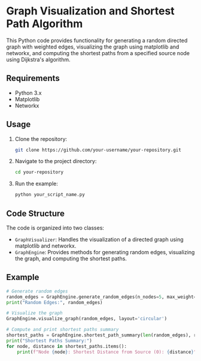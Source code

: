 # Graph Visualization and Shortest Path Algorithm

This Python code provides functionality for generating a random directed graph with weighted edges, visualizing the graph using matplotlib and networkx, and computing the shortest paths from a specified source node using Dijkstra's algorithm.

## Requirements

- Python 3.x
- Matplotlib
- Networkx

## Usage

1. Clone the repository:

    ```bash
    git clone https://github.com/your-username/your-repository.git
    ```

2. Navigate to the project directory:

    ```bash
    cd your-repository
    ```

3. Run the example:

    ```bash
    python your_script_name.py
    ```

## Code Structure

The code is organized into two classes:

- `GraphVisualizer`: Handles the visualization of a directed graph using matplotlib and networkx.
- `GraphEngine`: Provides methods for generating random edges, visualizing the graph, and computing the shortest paths.

## Example

```python
# Generate random edges
random_edges = GraphEngine.generate_random_edges(n_nodes=5, max_weight=10, density=0.4)
print("Random Edges:", random_edges)

# Visualize the graph
GraphEngine.visualize_graph(random_edges, layout='circular')

# Compute and print shortest paths summary
shortest_paths = GraphEngine.shortest_path_summary(len(random_edges), random_edges, src=0)
print("Shortest Paths Summary:")
for node, distance in shortest_paths.items():
    print(f"Node {node}: Shortest Distance from Source (0): {distance}")
